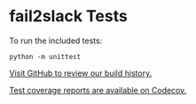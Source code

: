 # fail2slack Tests

To run the included tests:

```
python -m unittest
```

[Visit GitHub to review our build history.](https://github.com/asdfdotdev/fail2slack/actions)

[Test coverage reports are available on Codecov.](https://codecov.io/gh/asdfdotdev/fail2slack)
